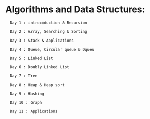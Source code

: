 
# Algorithms and Data Structures:


      Day 1 : introc=duction & Recursion

      Day 2 : Array, Searching & Sorting

      Day 3 : Stack & Applications

      Day 4 : Queue, Circular queue & Dqueu

      Day 5 : Linked List

      Day 6 : Doubly Linked List

      Day 7 : Tree

      Day 8 : Heap & Heap sort

      Day 9 : Hashing

      Day 10 : Graph

      Day 11 : Applications

